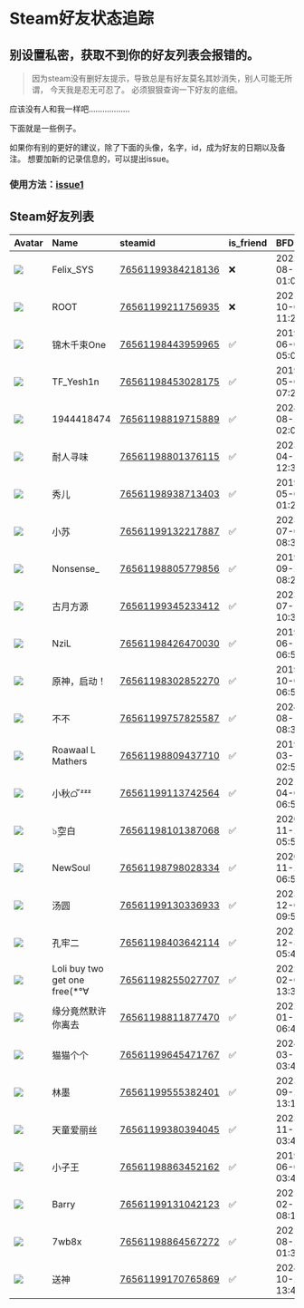 # Steam好友状态追踪
## 别设置私密，获取不到你的好友列表会报错的。

> 因为steam没有删好友提示，导致总是有好友莫名其妙消失，别人可能无所谓，
> 今天我是忍无可忍了。 必须狠狠查询一下好友的底细。

应该没有人和我一样吧………………

下面就是一些例子。

如果你有别的更好的建议，除了下面的头像，名字，id，成为好友的日期以及备注。 想要加新的记录信息的，可以提出issue。

### 使用方法：[issue1](https://github.com/systemannounce/SteamFriends/issues/1)

## Steam好友列表

| Avatar                                                                            | Name                          | steamid                                                                     | is_friend   | BFD                 | Remark   |
|:----------------------------------------------------------------------------------|:------------------------------|:----------------------------------------------------------------------------|:------------|:--------------------|:---------|
| ![](https://avatars.steamstatic.com/d41abd4be0b3769e1919802da758591a11639b13.jpg) | Felix_SYS                     | [76561199384218136](https://steamcommunity.com/profiles/76561199384218136/) | ❌           | 2022-08-14 01:06:38 |          |
| ![](https://avatars.steamstatic.com/ef15d4fa577672454e11c4dc5fbfa9fc71722ede.jpg) | ROOT                          | [76561199211756935](https://steamcommunity.com/profiles/76561199211756935/) | ❌           | 2021-10-02 11:23:03 |          |
| ![](https://avatars.steamstatic.com/19d2e035f1ad09829357cfe55cfc1183293faa86.jpg) | 锦木千束One                       | [76561198443959965](https://steamcommunity.com/profiles/76561198443959965/) | ✅           | 2019-06-07 05:02:18 |          |
| ![](https://avatars.steamstatic.com/d0594ed114201c53c6da10916c41b5572a1d8b2f.jpg) | TF_Yesh1n                     | [76561198453028175](https://steamcommunity.com/profiles/76561198453028175/) | ✅           | 2019-05-02 07:20:20 |          |
| ![](https://avatars.steamstatic.com/fef49e7fa7e1997310d705b2a6158ff8dc1cdfeb.jpg) | 1944418474                    | [76561198819715889](https://steamcommunity.com/profiles/76561198819715889/) | ✅           | 2024-08-25 02:06:43 |          |
| ![](https://avatars.steamstatic.com/d616d8f141670037228f3198a7afc41e0e127302.jpg) | 耐人寻味                          | [76561198801376115](https://steamcommunity.com/profiles/76561198801376115/) | ✅           | 2023-04-21 12:35:35 |          |
| ![](https://avatars.steamstatic.com/d4fe7ecc9e9bae063e1d3f950cd7e7a33c3b2628.jpg) | 秀儿                            | [76561198938713403](https://steamcommunity.com/profiles/76561198938713403/) | ✅           | 2019-05-02 01:25:22 |          |
| ![](https://avatars.steamstatic.com/148ff422f2245ab66abfeabf3f7506861d6b703b.jpg) | 小苏                            | [76561199132217887](https://steamcommunity.com/profiles/76561199132217887/) | ✅           | 2023-07-06 08:37:24 |          |
| ![](https://avatars.steamstatic.com/2665b3d98aebd79dc6c73a810340ffe5dba85dce.jpg) | Nonsense_                     | [76561198805779856](https://steamcommunity.com/profiles/76561198805779856/) | ✅           | 2019-09-21 08:22:24 |          |
| ![](https://avatars.steamstatic.com/bceeda3b82e022e7ed829c80da47f6cd51ce1725.jpg) | 古月方源                          | [76561199345233412](https://steamcommunity.com/profiles/76561199345233412/) | ✅           | 2023-07-10 10:32:18 |          |
| ![](https://avatars.steamstatic.com/9a1dc82568da1ce62d162e8a67c8fdc9bfa3d4d3.jpg) | NziL                          | [76561198426470030](https://steamcommunity.com/profiles/76561198426470030/) | ✅           | 2019-06-15 06:58:08 |          |
| ![](https://avatars.steamstatic.com/90496b0e0629b6353f6603fd393b27566fb766e1.jpg) | 原神，启动！                        | [76561198302852270](https://steamcommunity.com/profiles/76561198302852270/) | ✅           | 2019-10-06 06:52:52 |          |
| ![](https://avatars.steamstatic.com/bf5a07fbcf902b26aaded99f88655eb640d54b60.jpg) | 不不                            | [76561199757825587](https://steamcommunity.com/profiles/76561199757825587/) | ✅           | 2024-08-13 08:35:43 |          |
| ![](https://avatars.steamstatic.com/82f321c8878d1d269ade12cec5e90858e86b7d9e.jpg) | Roawaal L Mathers             | [76561198809437710](https://steamcommunity.com/profiles/76561198809437710/) | ✅           | 2019-03-16 02:52:24 |          |
| ![](https://avatars.steamstatic.com/4e7a96712245018079d94e678f156b2c41e3f04b.jpg) | 小秋ᜊﬞﬞ ᶻᶻᶻ                     | [76561199113742564](https://steamcommunity.com/profiles/76561199113742564/) | ✅           | 2021-04-06 06:59:06 |          |
| ![](https://avatars.steamstatic.com/07d6dab4a921e0a38f1d116b745859555f6fb19e.jpg) | ๖ۣۜ空白                         | [76561198101387068](https://steamcommunity.com/profiles/76561198101387068/) | ✅           | 2020-11-22 05:53:38 |          |
| ![](https://avatars.steamstatic.com/b0bb354845743b804064fea9abd0ba8fdfe8c0d8.jpg) | NewSoul                       | [76561198798028334](https://steamcommunity.com/profiles/76561198798028334/) | ✅           | 2020-11-22 06:54:37 |          |
| ![](https://avatars.steamstatic.com/a5172ddaf8a3f99baf1636a8e4cbc4d6003b3839.jpg) | 汤圆                            | [76561199130336933](https://steamcommunity.com/profiles/76561199130336933/) | ✅           | 2023-12-04 09:54:26 |          |
| ![](https://avatars.steamstatic.com/948494fda24eb108538163bc853676948179780a.jpg) | 孔牢二                           | [76561198403642114](https://steamcommunity.com/profiles/76561198403642114/) | ✅           | 2022-12-30 05:46:36 |          |
| ![](https://avatars.steamstatic.com/21a906f6e826ac2b5ec1d1974a779f7ad4752a64.jpg) | Loli buy two get one free(*°∀ | [76561198255027707](https://steamcommunity.com/profiles/76561198255027707/) | ✅           | 2022-02-07 13:32:34 |          |
| ![](https://avatars.steamstatic.com/f2eca8d585fdc2d0d5e7abd8c22437506a89642c.jpg) | 缘分竟然默许你离去                     | [76561198811877470](https://steamcommunity.com/profiles/76561198811877470/) | ✅           | 2022-01-22 06:45:07 |          |
| ![](https://avatars.steamstatic.com/fef49e7fa7e1997310d705b2a6158ff8dc1cdfeb.jpg) | 猫猫个个                          | [76561199645471767](https://steamcommunity.com/profiles/76561199645471767/) | ✅           | 2024-03-11 03:45:48 |          |
| ![](https://avatars.steamstatic.com/cf5031e9d41d0b560376ca04210a8045273797a0.jpg) | 林墨                            | [76561199555382401](https://steamcommunity.com/profiles/76561199555382401/) | ✅           | 2023-09-23 13:11:19 |          |
| ![](https://avatars.steamstatic.com/705e0c25780d2ce13f05e661866bbcace08639a8.jpg) | 天童爱丽丝                         | [76561199380394045](https://steamcommunity.com/profiles/76561199380394045/) | ✅           | 2023-11-15 03:42:20 |          |
| ![](https://avatars.steamstatic.com/d7208034d60de9a7a14f688bfcc8de56cf89663a.jpg) | 小子王                           | [76561198863452162](https://steamcommunity.com/profiles/76561198863452162/) | ✅           | 2019-06-07 03:44:55 |          |
| ![](https://avatars.steamstatic.com/6db7386a19cc7881692e784f6d8c7e0b0724d8d8.jpg) | Barry                         | [76561199131042123](https://steamcommunity.com/profiles/76561199131042123/) | ✅           | 2021-02-13 08:15:00 |          |
| ![](https://avatars.steamstatic.com/cbc910b68a51cfb6b2824ef6f0039b3415b3c7ac.jpg) | 7wb8x                         | [76561198864567272](https://steamcommunity.com/profiles/76561198864567272/) | ✅           | 2021-08-27 01:37:50 |          |
| ![](https://avatars.steamstatic.com/3347685d5b0ffdf9fb2eacdabdcfe12d672d3294.jpg) | 送神                            | [76561199170765869](https://steamcommunity.com/profiles/76561199170765869/) | ✅           | 2024-10-25 13:44:26 |          |